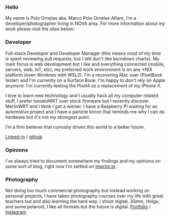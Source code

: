 ### Hello
My name is Polo Ornelas aka. Marco Polo Ornelas Alfaro, I'm a developer/photographer living in NOVA area. For more information about my work please visit the sites below: 

### Developer

Full-stack Developer and Developer Manager (this means most of my time is spent reviewing pull requests, but I still don't like burndown charts). My main focus is web development but I like and everything connected (mobile, servers, web, IoT, etc), my preferred work environment is on any *NIX platform (even Windows with WSL2). I'm a recovering Mac user (PixelBook tester) and I'm currently on a Surface Book. I'm happy to don't rely on Apple anymore. I'm currently testing the Pixel4 as a replacement of my iPhone X.

I love to learn new technology and I usually hack all my computer-related stuff, I prefer tomatoWRT over stock firmware but I recently discover MerlinWRT and I think I got a winner. I have a Raspberry Pi waiting for an automotive project and I have a particle boron that reminds me why I can do hardware but it's not my strongest point. 

I’m a firm believer that curiosity drives this world to a better future.

[Linked-in](http://www.linkedin.com/in/poloornelas) / 
[github](https://github.com/polographer)

### Opinions
I've always tried to document somewhere my findings and my opinions on some sort of blog, right now I'm settled on 
[Imprint.to](https://polographer.imprint.to/).

### Photography
Not doing too much commercial photography but instead working on personal projects, I have taken photography courses over my life with great teachers but and also learning the hard way. I shoot digital, 35mm, Holga, and some polaroid, I like all formats but the future is digital.
[Portfolio](http://photo.poloornelas.mx) / [Instagram](https://www.instagram.com/polographer/)

